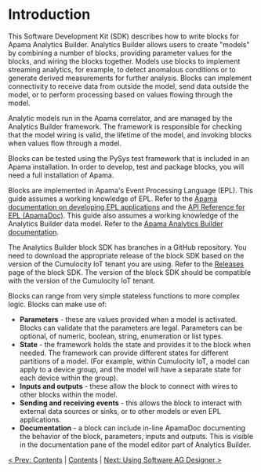 # Introduction

This Software Development Kit (SDK) describes how to write blocks for Apama Analytics Builder. Analytics Builder allows users to create "models" by combining a number of blocks, providing parameter values for the blocks, and wiring the blocks together. Models use blocks to implement streaming analytics, for example, to detect anomalous conditions or to generate derived measurements for further analysis. Blocks can implement connectivity to receive data from outside the model, send data outside the model, or to perform processing based on values flowing through the model.

Analytic models run in the Apama correlator, and are managed by the Analytics Builder framework. The framework is responsible for checking that the model wiring is valid, the lifetime of the model, and invoking blocks when values flow through a model.

Blocks can be tested using the PySys test framework that is included in an Apama installation. In order to develop, test and package blocks, you will need a full installation of Apama.

Blocks are implemented in Apama's Event Processing Language (EPL). This guide assumes a working knowledge of EPL. Refer to the [Apama documentation on developing EPL applications](https://documentation.softwareag.com/pam/10.15.3/en/webhelp/pam-webhelp/index.html#page/pam-webhelp%2Fco-DevApaAppInEpl_how_this_book_is_organized.html) and the [API Reference for EPL (ApamaDoc)](https://documentation.softwareag.com/pam/10.15.3/en/webhelp/ApamaDoc/index.html). This guide also assumes a working knowledge of the Analytics Builder data model. Refer to the [Apama Analytics Builder documentation](https://cumulocity.com/guides/10.18.0/streaming-analytics/analytics-builder/%23getting-started).

The Analytics Builder block SDK has branches in a GitHub repository. You need to download the appropriate release of the block SDK based on the version of the Cumulocity IoT tenant you are using. Refer to the [Releases](https://github.com/SoftwareAG/apama-analytics-builder-block-sdk/releases) page of the block SDK. The version of the block SDK should be compatible with the version of the Cumulocity IoT tenant.

Blocks can range from very simple stateless functions to more complex logic. Blocks can make use of:

* **Parameters** - these are values provided when a model is activated. Blocks can validate that the parameters are legal. Parameters can be optional, of numeric, boolean, string, enumeration or list types.
* **State** - the framework holds the state and provides it to the block when needed. The framework can provide different states for different partitions of a model. (For example, within Cumulocity IoT, a model can apply to a device group, and the model will have a separate state for each device within the group).
* **Inputs and outputs** - these allow the block to connect with wires to other blocks within the model.
* **Sending and receiving events** - this allows the block to interact with external data sources or sinks, or to other models or even EPL applications.
* **Documentation** - a block can include in-line ApamaDoc documenting the behavior of the block, parameters, inputs and outputs. This is visible in the documentation pane of the model editor part of Analytics Builder.

[< Prev: Contents](000-contents.md) | [Contents](000-contents.md) | [Next: Using Software AG Designer >](007-UsingDesigner.md) 
